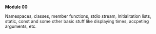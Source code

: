 **Module 00**

Namespaces, classes, member functions, stdio stream,
Initialitation lists, static, const and some other basic stuff like 
displaying times, accpeting arguments, etc.  